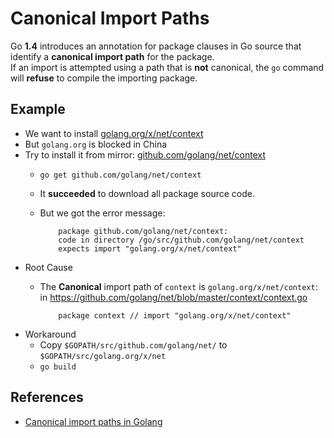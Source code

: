 # Canonical Import Paths

Go **1.4** introduces an annotation for package clauses in Go source that identify a **canonical import path** for the package.  
If an import is attempted using a path that is **not** canonical, the `go` command will **refuse** to compile the importing package.

## Example
* We want to install [golang.org/x/net/context](https://golang.org/x/net/context)
* But `golang.org` is blocked in China
* Try to install it from mirror: [github.com/golang/net/context](https://github.com/golang/net/tree/master/context)
  * `go get github.com/golang/net/context`
  * It **succeeded** to download all package source code.
  * But we got the error message:

            package github.com/golang/net/context: 
            code in directory /go/src/github.com/golang/net/context
            expects import "golang.org/x/net/context"
* Root Cause
  * The **Canonical** import path of `context` is `golang.org/x/net/context`:  
    in <https://github.com/golang/net/blob/master/context/context.go>

            package context // import "golang.org/x/net/context"

* Workaround
  * Copy `$GOPATH/src/github.com/golang/net/` to `$GOPATH/src/golang.org/x/net`
  * `go build` 
             
## References
* [Canonical import paths in Golang](https://texlution.com/post/golang-canonical-import-paths/)